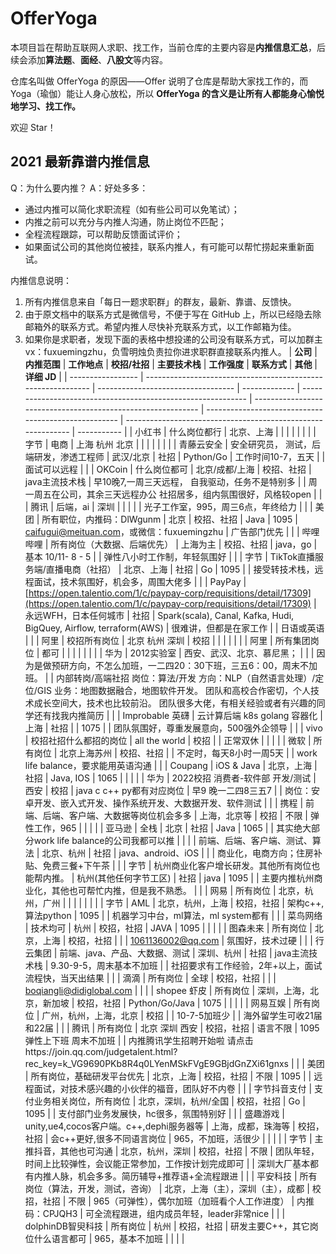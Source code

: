 # OfferYoga


本项目旨在帮助互联网人求职、找工作，当前仓库的主要内容是**内推信息汇总**，后续会添加**算法题**、**面经**、**八股文**等内容。


仓库名叫做 OfferYoga 的原因——Offer 说明了仓库是帮助大家找工作的，而 Yoga（瑜伽）能让人身心放松，所以 **OfferYoga 的含义是让所有人都能身心愉悦地学习、找工作。**


欢迎 Star！


## 2021 最新靠谱内推信息
Q：为什么要内推？
A：好处多多：

- 通过内推可以简化求职流程（如有些公司可以免笔试）；
- 内推之前可以充分与内推人沟通，防止岗位不匹配；
- 全程流程跟踪，可以帮助反馈面试评价；
- 如果面试公司的其他岗位被挂，联系内推人，有可能可以帮忙捞起来重新面试。



内推信息说明：

1. 所有内推信息来自「每日一题求职群」的群友，最新、靠谱、反馈快。
1. 由于原文档中的联系方式是微信号，不便于写在 GitHub 上，所以已经隐去除邮箱外的联系方式。希望内推人尽快补充联系方式，以工作邮箱为佳。
1. 如果你是求职者，发现下面的表格中想投递的公司没有联系方式，可以加群主vx：fuxuemingzhu，负雪明烛负责拉你进求职群直接联系内推人。
| **公司**          | **内推范围**                                                 | **工作地点**                       | **校招/社招** | **主要技术栈**                                               | **工作强度**                                                 | **联系方式**                                         | **其他**                                                     | **详细 JD** |
| ----------------- | ------------------------------------------------------------ | ---------------------------------- | ------------- | ------------------------------------------------------------ | ------------------------------------------------------------ | ---------------------------------------------------- | ------------------------------------------------------------ | ----------- |
| 小红书            | 什么岗位都行                                                 | 北京、上海                         |               |                                                              |                                                              |                                                      |                                                              |             |
| 字节              | 电商                                                         | 上海 杭州 北京                     |               |                                                              |                                                              |                                                      |                                                              |             |
| 青藤云安全        | 安全研究员， 测试，后端研发，渗透工程师                      | 武汉/北京                          | 社招          | Python/Go                                                    | 工作时间10-7，五天                                           |                                                      | 面试可以远程                                                 |             |
| OKCoin            | 什么岗位都可                                                 | 北京/成都/上海                     | 校招、社招    | java主流技术栈                                               | 早10晚7,一周三天远程，     自我驱动，任务不是特别多          |                                                      | 周一周五在公司，其余三天远程办公     社招居多，组内氛围很好，风格较open |             |
| 腾讯              | 后端，ai                                                     | 深圳                               |               |                                                              |                                                              |                                                      | 光子工作室，995，周三6点，年终给力                           |             |
| 美团              | 所有职位，内推码：DlWgunm                                    | 北京                               | 校招、社招    | Java                                                         | 1095                                                         | caifugui@meituan.com，或微信：fuxuemingzhu           | 广告部门优先                                                 |             |
| 哔哩哔哩          | 所有岗位（大数据、后端优先）                                 | 上海为主                           | 校招、社招    | java，go                                                     | 基本 10/11- 8 - 5                                            |                                                      | 弹性八小时工作制，年轻氛围好                                 |             |
| 字节              | TikTok直播服务端/直播电商（社招）                            | 北京、上海                         | 社招          | Go                                                           | 1095                                                         |                                                      | 接受转技术栈，远程面试，技术氛围好，机会多，周围大佬多       |             |
| PayPay            | [https://open.talentio.com/1/c/paypay-corp/requisitions/detail/17309](https://open.talentio.com/1/c/paypay-corp/requisitions/detail/17309) | 永远WFH，日本任何城市              | 社招          | Spark(scala), Canal, Kafka, Hudi, BigQuey, Airflow,  terraform(AWS) | 很难讲，但都是在家工作                                       |                                                      | 日语或英语                                                   |             |
| 阿里              | 校招所有岗位                                                 | 北京 杭州 深圳                     | 校招          |                                                              |                                                              |                                                      |                                                              |             |
| 阿里              | 所有集团岗位                                                 | 都可                               |               |                                                              |                                                              |                                                      |                                                              |             |
| 华为              | 2012实验室                                                   | 西安、武汉、北京、慕尼黑；         |               |                                                              | 因为是做预研方向，不怎么加班，一二四20：30下班，三五6：00，周末不加班。 |                                                      | 内部转岗/高端社招     岗位：算法/开发     方向：NLP（自然语言处理）/定位/GIS     业务：地图数据融合，地图软件开发。     团队和高校合作密切，个人技术成长空间大，技术也比较前沿。     团队很多大佬，有相关经验或者有兴趣的同学还有找我内推简历 |             |
| Improbable 英礴   | 云计算后端 k8s golang 容器化                                 | 上海                               | 社招          |                                                              | 1075                                                         |                                                      | 团队氛围好，尊重发展意向，500强外企领导                      |             |
| vivo              | 校招社招什么都招的岗位                                       | all the world                      | 校招          |                                                              | 正常双休                                                     |                                                      |                                                              |             |
| 微软              | 所有岗位                                                     | 北京上海苏州                       | 校招、社招    |                                                              | 不定时，每天8小时一周5天                                     |                                                      | work life balance，要求能用英语沟通                          |             |
| Coupang           | iOS & Java                                                   | 北京，上海                         | 社招          | Java, IOS                                                    | 1065                                                         |                                                      |                                                              |             |
| 华为              | 2022校招 消费者-软件部 开发/测试                             | 西安                               | 校招          | java c c++ py都有对应岗位                                    | 早9     晚一二四8三五7                                       |                                                      | 岗位：安卓开发、嵌入式开发、操作系统开发、大数据开发、软件测试 |             |
| 携程              | 前端、后端、客户端、大数据等岗位机会多多                     | 上海，北京等                       | 校招          | 不限                                                         | 弹性工作，965                                                |                                                      |                                                              |             |
| 亚马逊            | 全栈                                                         | 北京                               | 社招          | Java                                                         | 1065                                                         |                                                      | 其实绝大部分work life balance的公司我都可以推                |             |
|                   | 前端、后端、客户端、测试、算法                               | 北京、杭州                         | 社招          | java、android、iOS                                           |                                                              |                                                      | 商业化，电商方向；住房补贴、免费三餐+下午茶                  |             |
| 字节              | 杭州商业化客户增长研发。其他所有岗位也能帮内推。             | 杭州(其他任何字节工区)             | 社招          | java                                                         | 1095                                                         |                                                      | 主要内推杭州商业化，其他也可帮忙内推，但是我不熟悉。         |             |
| 网易              | 所有岗位                                                     | 北京，杭州，广州                   |               |                                                              |                                                              |                                                      |                                                              |             |
| 字节              | AML                                                          | 北京，杭州，上海                   | 校招，社招    | 架构c++, 算法python                                          | 1095                                                         |                                                      | 机器学习中台，ml算法，ml system都有                          |             |
| 菜鸟网络          | 技术均可                                                     | 杭州                               | 校招，社招    | JAVA                                                         | 1095                                                         |                                                      |                                                              |             |
| 图森未来          | 所有岗位                                                     | 北京，上海                         | 校招，社招    |                                                              |                                                              | [1061136002@qq.com](1061136002@qq.com)               | 氛围好，技术过硬                                             |             |
| 行云集团          | 前端、java、产品、大数据、测试                               | 深圳、杭州                         | 社招          | java主流技术栈                                               | 9.30-9-5，周末基本不加班                                     |                                                      | 社招要求有工作经验，2年+以上，面试流程快，当天出结果         |             |
| 滴滴              | 所有岗位                                                     | 全球                               | 校招，社招    |                                                              |                                                              | [boqiangli@didiglobal.com](boqiangli@didiglobal.com) |                                                              |             |
| shopee 虾皮       | 所有岗位                                                     | 深圳，上海，北京，新加坡           | 校招，社招    | Python/Go/Java                                               | 1075                                                         |                                                      |                                                              |             |
| 网易互娱          | 所有岗位                                                     | 广州，杭州，上海，北京             | 校招          |                                                              | 10-7-5加班少                                                 |                                                      | 海外留学生可收21届和22届                                     |             |
| 腾讯              | 所有岗位                                                     | 北京 深圳 西安                     | 校招，社招    | 语言不限                                                     | 1095 弹性上下班 周末不加班                                   |                                                      | 内推腾讯学生招聘开始啦      请点击https://join.qq.com/judgetalent.html?rec_key=k_VG9690PKb8R4q0LYenMSkFVgE9GBjdGnZXi61gnxs |             |
| 美团              | 所有岗位，基础研发平台优先                                   | 北京，上海                         | 校招，社招    | 不限                                                         | 1095                                                         |                                                      | 远程面试，对技术感兴趣的小伙伴的福音，团队好不内卷           |             |
| 字节抖音支付      | 支付业务相关岗位，所有岗位                                   | 北京，深圳，杭州/全国              | 校招，社招    | Go                                                           | 1095                                                         |                                                      | 支付部门业务发展快，hc很多，氛围特别好                       |             |
| 盛趣游戏          | unity,ue4,cocos客户端。c++,dephi服务器等                     | 上海，成都，珠海等                 | 校招，社招    | 会c++更好,很多不同语言岗位                                   | 965，不加班，活很少                                          |                                                      |                                                              |             |
| 字节              | 主推抖音，其他也可沟通                                       | 北京，杭州，深圳                   | 校招，社招    | 不限                                                         | 团队年轻，时间上比较弹性，会议能正常参加，工作按计划完成即可 |                                                      | 深圳大厂基本都有内推人脉，机会多多。简历辅导+推荐语+全流程跟进 |             |
| 平安科技          | 所有岗位（算法，开发，测试，咨询）                           | 北京，上海（主），深圳（主），成都 | 校招，社招    | 不限                                                         | 965（可弹性），偶尔加班（加班看个人工作进度）                | 内推码：CPJQH3                                       | 可全流程跟进，组内成员年轻，leader非常nice                   |             |
| dolphinDB智臾科技 | 所有岗位                                                     | 杭州                               | 校招，社招    | 研发主要C++，其它岗位什么语言都可                            | 965，基本不加班                                              |                                                      |                                                              |             |
